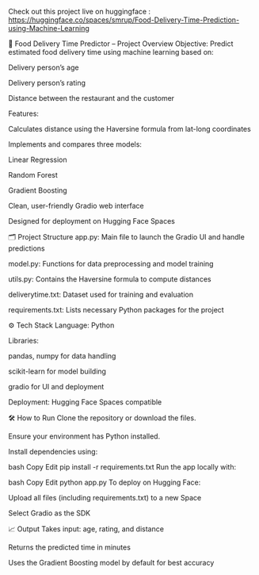 Check out this project live on huggingface : https://huggingface.co/spaces/smrup/Food-Delivery-Time-Prediction-using-Machine-Learning

🛵 Food Delivery Time Predictor – Project Overview
Objective: Predict estimated food delivery time using machine learning based on:

Delivery person’s age

Delivery person’s rating

Distance between the restaurant and the customer

Features:

Calculates distance using the Haversine formula from lat-long coordinates

Implements and compares three models:

Linear Regression

Random Forest

Gradient Boosting

Clean, user-friendly Gradio web interface

Designed for deployment on Hugging Face Spaces

🗂️ Project Structure
app.py: Main file to launch the Gradio UI and handle predictions

model.py: Functions for data preprocessing and model training

utils.py: Contains the Haversine formula to compute distances

deliverytime.txt: Dataset used for training and evaluation

requirements.txt: Lists necessary Python packages for the project

⚙️ Tech Stack
Language: Python

Libraries:

pandas, numpy for data handling

scikit-learn for model building

gradio for UI and deployment

Deployment: Hugging Face Spaces compatible

🛠️ How to Run
Clone the repository or download the files.

Ensure your environment has Python installed.

Install dependencies using:

bash
Copy
Edit
pip install -r requirements.txt
Run the app locally with:

bash
Copy
Edit
python app.py
To deploy on Hugging Face:

Upload all files (including requirements.txt) to a new Space

Select Gradio as the SDK

📈 Output
Takes input: age, rating, and distance

Returns the predicted time in minutes

Uses the Gradient Boosting model by default for best accuracy

